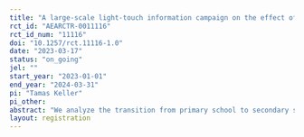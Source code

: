 ```yaml
---
title: "A large-scale light-touch information campaign on the effect of transparent admission standards on students’ application to the college-bound upper-secondary school track"
rct_id: "AEARCTR-0011116"
rct_id_num: "11116"
doi: "10.1257/rct.11116-1.0"
date: "2023-03-17"
status: "on_going"
jel: ""
start_year: "2023-01-01"
end_year: "2024-03-31"
pi: "Tamas Keller"
pi_other:
abstract: "We analyze the transition from primary school to secondary school in Hungary. We conduct a large-scale light-touch information campaign to analyze the effect of transparent admission standards on primary school students’ application to the college-bound upper-secondary school track. Our treatment consists of a homepage summarizing all college-bound upper-secondary schools’ admission standards. Treated schools (N = 1,130) received access to the homepage. The control school (N = 1,130) did not receive access to the homepage. We compare students’ secondary school applications in treated and control schools involving data about approximately 80,000 students to evaluate the impact of the treatment. The administrative outcome data will be available in December 2023. "
layout: registration
---
```


